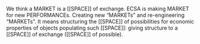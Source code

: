 We think a MARKET is a [[SPACE]] of exchange. ECSA is making MARKET for new PERFORMANCEs. Creating new “MARKETs” and re-engineering “MARKETs”. It means structuring the [[SPACE]] of possibilities for economic properties of objects populating such [[SPACE]]: giving structure to a [[SPACE]] of exchange ([[SPACE]] of possible).